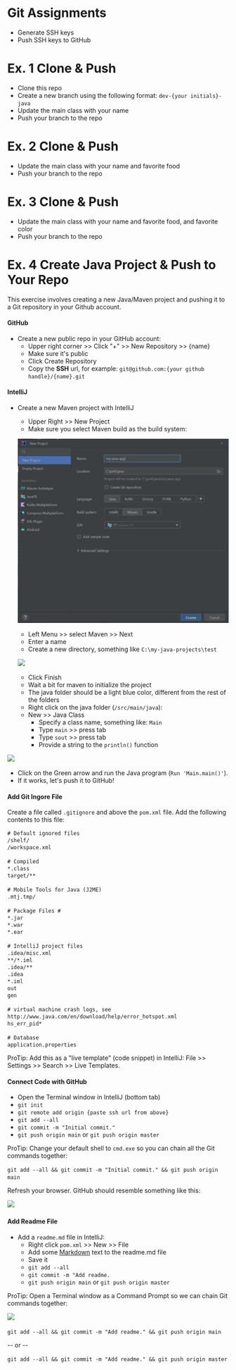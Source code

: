 # Git Assignments
- Generate SSH keys
- Push SSH keys to GitHub

# Ex. 1 Clone & Push
- Clone this repo
- Create a new branch using the following format: `dev-{your initials}-java`
- Update the main class with your name
- Push your branch to the repo

# Ex. 2 Clone & Push
- Update the main class with your name and favorite food
- Push your branch to the repo

# Ex. 3 Clone & Push
- Update the main class with your name and favorite food, and favorite color
- Push your branch to the repo

# Ex. 4 Create Java Project & Push to Your Repo
This exercise involves creating a new Java/Maven project and pushing it to a Git repository in your 
Github account.

#### GitHub
- Create a new public repo in your GitHub account:
    - Upper right corner >> Click "+" >> New Repository >> {name}
    - Make sure it's public
    - Click Create Repository
    - Copy the **SSH** url, for example: `git@github.com:{your github handle}/{name}.git`

#### IntelliJ
- Create a new Maven project with IntelliJ
    - Upper Right >> New Project
    - Make sure you select Maven build as the build system:

    ![](./docs/maven.png)

    - Left Menu >> select Maven >> Next
    - Enter a name
    - Create a new directory, something like `C:\my-java-projects\test`

  ![](./docs/new-java-project.png)

  - Click Finish
  - Wait a bit for maven to initialize the project
  - The java folder should be a light blue color, different from the rest of the folders
  - Right click on the java folder (`/src/main/java`):
  - New >> Java Class
      - Specify a class name, something like: `Main`
      - Type `main` >> press tab
      - Type `sout` >> press tab
      - Provide a string to the `println()` function

![](./docs/main.png)

- Click on the Green arrow and run the Java program (`Run 'Main.main()'`).
- If it works, let's push it to GitHub!

#### Add Git Ingore File
Create a file called `.gitignore` and above the `pom.xml` file.  Add the following contents to this file:

```
# Default ignored files
/shelf/
/workspace.xml

# Compiled
*.class
target/**

# Mobile Tools for Java (J2ME)
.mtj.tmp/

# Package Files #
*.jar
*.war
*.ear

# IntelliJ project files
.idea/misc.xml
**/*.iml
.idea/**
.idea
*.iml
out
gen

# virtual machine crash logs, see http://www.java.com/en/download/help/error_hotspot.xml
hs_err_pid*

# Database
application.properties
```
ProTip: Add this as a "live template" (code snippet) in IntelliJ: File >> Settings >> Search >> Live Templates.

#### Connect Code with GitHub
- Open the Terminal window in IntelliJ (bottom tab)
- `git init`
- `git remote add origin {paste ssh url from above}`
- `git add --all`
- `git commit -m "Initial commit."`
- `git push origin main` or `git push origin master`

ProTip: Change your default shell to `cmd.exe` so you can chain all the Git commands together:

`git add --all && git commit -m "Initial commit." && git push origin main`

Refresh your browser.  GitHub should resemble something like this:

![](./docs/github.png)

#### Add Readme File
- Add a `readme.md` file in IntelliJ:
    - Right click `pom.xml` >> New >> File
    - Add some [Markdown](https://www.markdownguide.org/basic-syntax/) text to the readme.md file
    - Save it
    - `git add --all`
    - `git commit -m "Add readme.`
    - `git push origin main` or `git push origin master`

ProTip: Open a Terminal window as a Command Prompt so we can chain Git commands together:

![](./docs/cmd-shell.png)

`git add --all && git commit -m "Add readme." && git push origin main`

-- or --

`git add --all && git commit -m "Add readme." && git push origin master`
